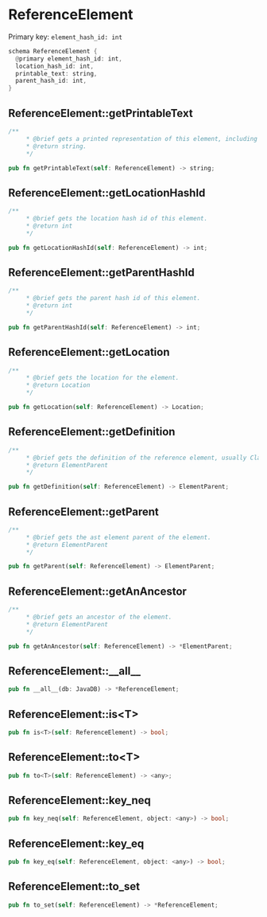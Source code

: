 # ReferenceElement

Primary key: `element_hash_id: int`

```rust
schema ReferenceElement {
  @primary element_hash_id: int,
  location_hash_id: int,
  printable_text: string,
  parent_hash_id: int,
}
```
## ReferenceElement::getPrintableText

```rust
/**
     * @brief gets a printed representation of this element, including its structure where applicable.
     * @return string.
     */
```
```rust
pub fn getPrintableText(self: ReferenceElement) -> string;
```
## ReferenceElement::getLocationHashId

```rust
/**
     * @brief gets the location hash id of this element.
     * @return int
     */
```
```rust
pub fn getLocationHashId(self: ReferenceElement) -> int;
```
## ReferenceElement::getParentHashId

```rust
/**
     * @brief gets the parent hash id of this element.
     * @return int
     */
```
```rust
pub fn getParentHashId(self: ReferenceElement) -> int;
```
## ReferenceElement::getLocation

```rust
/**
     * @brief gets the location for the element.
     * @return Location
     */
```
```rust
pub fn getLocation(self: ReferenceElement) -> Location;
```
## ReferenceElement::getDefinition

```rust
/**
     * @brief gets the definition of the reference element, usually Class or Interface.
     * @return ElementParent 
     */
```
```rust
pub fn getDefinition(self: ReferenceElement) -> ElementParent;
```
## ReferenceElement::getParent

```rust
/**
     * @brief gets the ast element parent of the element.
     * @return ElementParent 
     */
```
```rust
pub fn getParent(self: ReferenceElement) -> ElementParent;
```
## ReferenceElement::getAnAncestor

```rust
/**
     * @brief gets an ancestor of the element.
     * @return ElementParent 
     */
```
```rust
pub fn getAnAncestor(self: ReferenceElement) -> *ElementParent;
```
## ReferenceElement::\_\_all\_\_

```rust
pub fn __all__(db: JavaDB) -> *ReferenceElement;
```
## ReferenceElement::is\<T\>

```rust
pub fn is<T>(self: ReferenceElement) -> bool;
```
## ReferenceElement::to\<T\>

```rust
pub fn to<T>(self: ReferenceElement) -> <any>;
```
## ReferenceElement::key\_neq

```rust
pub fn key_neq(self: ReferenceElement, object: <any>) -> bool;
```
## ReferenceElement::key\_eq

```rust
pub fn key_eq(self: ReferenceElement, object: <any>) -> bool;
```
## ReferenceElement::to\_set

```rust
pub fn to_set(self: ReferenceElement) -> *ReferenceElement;
```
